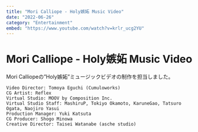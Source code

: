 ```yaml
---
title: "Mori Calliope - Holy嫉妬 Music Video"
date: "2022-06-26"
category: "Entertainment"
embed: "https://www.youtube.com/watch?v=krlr_ucg2YU"
---
```


# Mori Calliope - Holy嫉妬 Music Video

Mori Calliopeの”Holy嫉妬”ミュージックビデオの制作を担当しました。

```plaintext
Video Director: Tomoya Eguchi (Cumuloworks)
CG Artist: Reflex
Virtual Studio: MOOV by Composition Inc.
Virtual Studio Staff: MashiruP, Tokiyo Okamoto, KaruneGao, Tatsuro Ogata, Naojiro Yasui
Production Manager: Yuki Katsuta
CG Producer: Shogo Minowa
Creative Director: Taisei Watanabe (asche studio)
```

